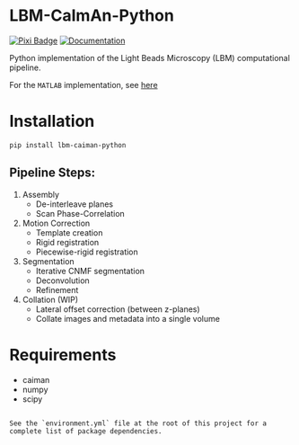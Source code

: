 # LBM-CaImAn-Python

[![Pixi Badge](https://img.shields.io/endpoint?url=https://raw.githubusercontent.com/prefix-dev/pixi/main/assets/badge/v0.json)](https://pixi.sh) [![Documentation](https://img.shields.io/badge/%20Docs-1f425f.svg)](https://millerbrainobservatory.github.io/LBM-CaImAn-Python/)

Python implementation of the Light Beads Microscopy (LBM) computational pipeline.

For the `MATLAB` implementation, see [here](https://github.com/MillerBrainObservatory/LBM-CaImAn-MATLAB/)

# Installation

```
pip install lbm-caiman-python
```

## Pipeline Steps:

1. Assembly
    - De-interleave planes
    - Scan Phase-Correlation
2. Motion Correction
    - Template creation
    - Rigid registration
    - Piecewise-rigid registration
3. Segmentation
    - Iterative CNMF segmentation
    - Deconvolution
    - Refinement
4. Collation (WIP)
    - Lateral offset correction (between z-planes)
    - Collate images and metadata into a single volume

# Requirements

- caiman
- numpy
- scipy

```{note}

See the `environment.yml` file at the root of this project for a complete list of package dependencies.

```
